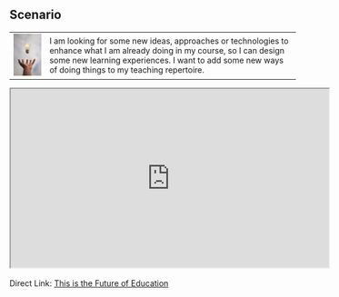 <style>
  .markdown-section td {
    background-color: #1e1a34;
    color: #fff;
  }
</style>

## Scenario

|  |  |
|--|--|
| ![](images/img1.jpg) | I am looking for some new ideas, approaches or technologies to enhance what I am already doing in my course, so I can design some new learning experiences. I want to add some new ways of doing things to my teaching repertoire. |

<div class="video-container-4by3"><iframe width="560" height="315" src="https://www.youtube.com/embed/aQ-tjdMnHlA"></iframe></div>

Direct Link: [This is the Future of Education](https://youtu.be/aQ-tjdMnHlA)
